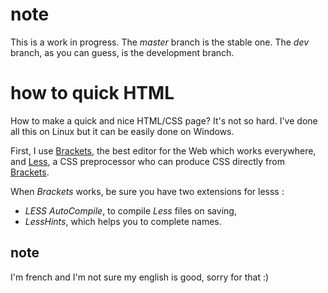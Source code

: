 # note
This is a work in progress. The _master_ branch is the stable one. The _dev_ branch, as you can guess, is the development branch.

# how to quick HTML
How to make a quick and nice HTML/CSS page? It's not so hard. I've done all this on Linux but it can be easily done on Windows.

First, I use [Brackets](http://brackets.io/), the best editor for the Web which works everywhere, and [Less](http://lesscss.org/), a CSS preprocessor who can produce CSS directly from [Brackets](http://brackets.io/).

When _Brackets_ works, be sure you have two extensions for lesss :
 - _LESS AutoCompile_, to compile _Less_ files on saving,
 - _LessHints_, which helps you to complete names.

## note
I'm french and I'm not sure my english is good, sorry for that :)
